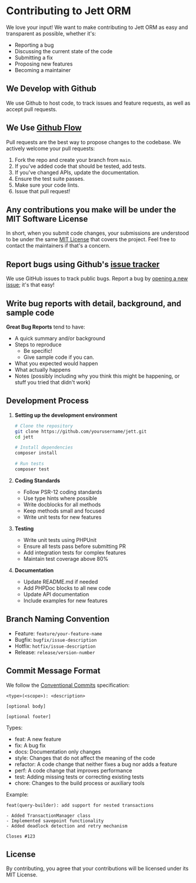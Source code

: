 # Contributing to Jett ORM

We love your input! We want to make contributing to Jett ORM as easy and transparent as possible, whether it's:

- Reporting a bug
- Discussing the current state of the code
- Submitting a fix
- Proposing new features
- Becoming a maintainer

## We Develop with Github
We use Github to host code, to track issues and feature requests, as well as accept pull requests.

## We Use [Github Flow](https://guides.github.com/introduction/flow/index.html)
Pull requests are the best way to propose changes to the codebase. We actively welcome your pull requests:

1. Fork the repo and create your branch from `main`.
2. If you've added code that should be tested, add tests.
3. If you've changed APIs, update the documentation.
4. Ensure the test suite passes.
5. Make sure your code lints.
6. Issue that pull request!

## Any contributions you make will be under the MIT Software License
In short, when you submit code changes, your submissions are understood to be under the same [MIT License](http://choosealicense.com/licenses/mit/) that covers the project. Feel free to contact the maintainers if that's a concern.

## Report bugs using Github's [issue tracker](https://github.com/zakirkun/jett/issues)
We use GitHub issues to track public bugs. Report a bug by [opening a new issue](https://github.com/zakirkun/jett/issues/new); it's that easy!

## Write bug reports with detail, background, and sample code

**Great Bug Reports** tend to have:

- A quick summary and/or background
- Steps to reproduce
  - Be specific!
  - Give sample code if you can.
- What you expected would happen
- What actually happens
- Notes (possibly including why you think this might be happening, or stuff you tried that didn't work)

## Development Process

1. **Setting up the development environment**
   ```bash
   # Clone the repository
   git clone https://github.com/yourusername/jett.git
   cd jett

   # Install dependencies
   composer install

   # Run tests
   composer test
   ```

2. **Coding Standards**
   - Follow PSR-12 coding standards
   - Use type hints where possible
   - Write docblocks for all methods
   - Keep methods small and focused
   - Write unit tests for new features

3. **Testing**
   - Write unit tests using PHPUnit
   - Ensure all tests pass before submitting PR
   - Add integration tests for complex features
   - Maintain test coverage above 80%

4. **Documentation**
   - Update README.md if needed
   - Add PHPDoc blocks to all new code
   - Update API documentation
   - Include examples for new features

## Branch Naming Convention

- Feature: `feature/your-feature-name`
- Bugfix: `bugfix/issue-description`
- Hotfix: `hotfix/issue-description`
- Release: `release/version-number`

## Commit Message Format

We follow the [Conventional Commits](https://www.conventionalcommits.org/) specification:

```
<type>(<scope>): <description>

[optional body]

[optional footer]
```

Types:
- feat: A new feature
- fix: A bug fix
- docs: Documentation only changes
- style: Changes that do not affect the meaning of the code
- refactor: A code change that neither fixes a bug nor adds a feature
- perf: A code change that improves performance
- test: Adding missing tests or correcting existing tests
- chore: Changes to the build process or auxiliary tools

Example:
```
feat(query-builder): add support for nested transactions

- Added TransactionManager class
- Implemented savepoint functionality
- Added deadlock detection and retry mechanism

Closes #123
```

## License
By contributing, you agree that your contributions will be licensed under its MIT License.
